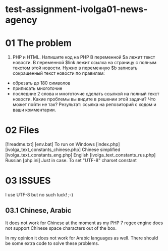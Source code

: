 # test-assignment-ivolga01-news-agency
01 The problem
==============

1. PHP и HTML. Напишите код на PHP
В переменной $a лежит текст новости. В переменной $link лежит ссылка на страницу с полным текстом этой новости. Нужно в переменную $b записать сокращенный текст новости по правилам:
- обрезать до 180 символов
- приписать многоточие
- последние 2 слова и многоточие сделать ссылкой на полный текст новости. 
Какие проблемы вы видите в решении этой задачи? Что может пойти не так? 
Результат: ссылка на репозиторий с кодом и ваши комментарии.

02 Files
========
[!!readme.txt]
[env.bat]   To run on Windows
[index.php] 
[ivolga_text_constants_chinese.php] Chinese simplified
[ivolga_text_constants_eng.php]  English
[ivolga_text_constants_rus.php]  Russian
[php.ini]   Just in case. To set "UTF-8" charset constant

03 ISSUES
=========

I use UTF-8 but no such luck! ;-) 

03.1 Chinese, Arabic
------------
It does not work for Chinese at the moment as my PHP 7 regex engine does not support Chinese space characters out of the box.

In my opinion it does not work for Arabic languages as well. There should be some extra code to solve these problems.
